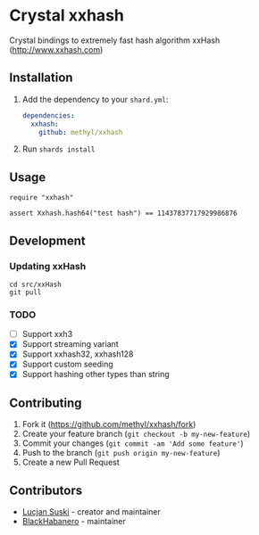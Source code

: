 # Crystal xxhash

Crystal bindings to extremely fast hash algorithm xxHash (http://www.xxhash.com)

## Installation

1. Add the dependency to your `shard.yml`:

   ```yaml
   dependencies:
     xxhash:
       github: methyl/xxhash
   ```

2. Run `shards install`

## Usage

```crystal
require "xxhash"

assert Xxhash.hash64("test hash") == 11437837717929986876
```

## Development

### Updating xxHash

```
cd src/xxHash
git pull
```

### TODO

- [ ] Support xxh3
- [x] Support streaming variant
- [x] Support xxhash32, xxhash128
- [x] Support custom seeding
- [x] Support hashing other types than string

## Contributing

1. Fork it (<https://github.com/methyl/xxhash/fork>)
2. Create your feature branch (`git checkout -b my-new-feature`)
3. Commit your changes (`git commit -am 'Add some feature'`)
4. Push to the branch (`git push origin my-new-feature`)
5. Create a new Pull Request

## Contributors

- [Lucjan Suski](https://github.com/methyl) - creator and maintainer
- [BlackHabanero](https://github.com/BlackHabanero) - maintainer
